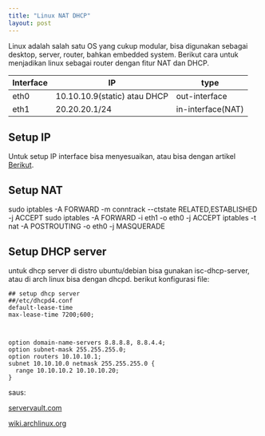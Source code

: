 ```yaml
---
title: "Linux NAT DHCP"
layout: post
---
```


Linux adalah salah satu OS yang cukup modular, bisa digunakan sebagai desktop, server, router, bahkan embedded system. Berikut cara untuk menjadikan linux sebagai router dengan fitur NAT dan DHCP.

**Interface** | **IP** | **type**
--- | ---| ---
eth0| 10.10.10.9(static) atau DHCP | out-interface 
eth1| 20.20.20.1/24 | in-interface(NAT)

## Setup IP
Untuk setup IP interface bisa menyesuaikan, atau bisa dengan artikel [Berikut](https://ntpz2k19.github.io/2023/04/28/setup-static-ip.html).


## Setup NAT
sudo iptables -A FORWARD -m conntrack --ctstate RELATED,ESTABLISHED -j ACCEPT
sudo  iptables -A FORWARD -i eth1 -o eth0 -j ACCEPT
iptables -t nat -A POSTROUTING -o eth0 -j MASQUERADE


## Setup DHCP server
untuk dhcp server di distro ubuntu/debian bisa gunakan isc-dhcp-server, atau di arch linux bisa dengan dhcpd. berikut konfigurasi file:
```
## setup dhcp server
##/etc/dhcpd4.conf
default-lease-time 
max-lease-time 7200;600;



option domain-name-servers 8.8.8.8, 8.8.4.4;
option subnet-mask 255.255.255.0;
option routers 10.10.10.1;
subnet 10.10.10.0 netmask 255.255.255.0 {
  range 10.10.10.2 10.10.10.20;
}
```
saus:

[servervault.com](https://serverfault.com/questions/1120791/iptables-how-best-to-dnat-snat-with-a-dynamic-dhcp-address)

[wiki.archlinux.org](https://wiki.archlinux.org/title/dhcpd#Listening_on_only_one_interface)

